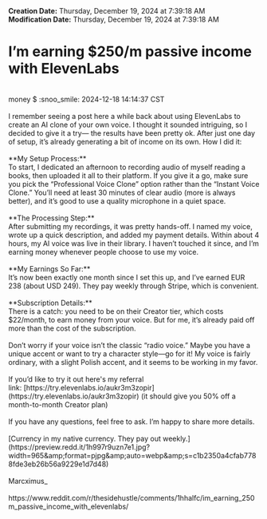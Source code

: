 <div><b>Creation Date:</b> Thursday, December 19, 2024 at 7:39:18 AM<br></div>
<div><b>Modification Date:</b> Thursday, December 19, 2024 at 7:39:18 AM<br></div>
<div><h1>I’m earning $250/m passive income with ElevenLabs</h1></div>
<div><br></div>
<div>money $ :snoo_smile: 2024-12-18 14:14:37 CST</div>
<div><br></div>
<div>I remember seeing a post here a while back about using ElevenLabs to create an AI clone of your own voice. I thought it sounded intriguing, so I decided to give it a try— the results have been pretty ok. After just one day of setup, it’s already generating a bit of income on its own. How I did it:</div>
<div><br></div>
<div>**My Setup Process:**  </div>
<div>To start, I dedicated an afternoon to recording audio of myself reading a books, then uploaded it all to their platform. If you give it a go, make sure you pick the “Professional Voice Clone” option rather than the “Instant Voice Clone.” You’ll need at least 30 minutes of clear audio (more is always better), and it’s good to use a quality microphone in a quiet space.</div>
<div><br></div>
<div>**The Processing Step:**  </div>
<div>After submitting my recordings, it was pretty hands-off. I named my voice, wrote up a quick description, and added my payment details. Within about 4 hours, my AI voice was live in their library. I haven’t touched it since, and I’m earning money whenever people choose to use my voice.</div>
<div><br></div>
<div>**My Earnings So Far:**  </div>
<div>It’s now been exactly one month since I set this up, and I’ve earned EUR 238 (about USD 249). They pay weekly through Stripe, which is convenient.</div>
<div><br></div>
<div>**Subscription Details:**  </div>
<div>There is a catch: you need to be on their Creator tier, which costs $22/month, to earn money from your voice. But for me, it’s already paid off more than the cost of the subscription.</div>
<div><br></div>
<div>Don’t worry if your voice isn’t the classic “radio voice.” Maybe you have a unique accent or want to try a character style—go for it! My voice is fairly ordinary, with a slight Polish accent, and it seems to be working in my favor.</div>
<div><br></div>
<div>If you’d like to try it out here's my referral link: [https://try.elevenlabs.io/aukr3m3zopir](https://try.elevenlabs.io/aukr3m3zopir) (it should give you 50% off a month-to-month Creator plan)</div>
<div><br></div>
<div>If you have any questions, feel free to ask. I’m happy to share more details.</div>
<div><br></div>
<div>[Currency in my native currency. They pay out weekly.](https://preview.redd.it/1h997r9uzn7e1.jpg?width=965&ampamp;format=pjpg&ampamp;auto=webp&ampamp;s=c1b2350a4cfab7788fde3eb26b56a9229e1d7d48)</div>
<div><br></div>
<div>Marcximus_</div>
<div><br></div>
<div>https://www.reddit.com/r/thesidehustle/comments/1hhalfc/im_earning_250m_passive_income_with_elevenlabs/</div>

